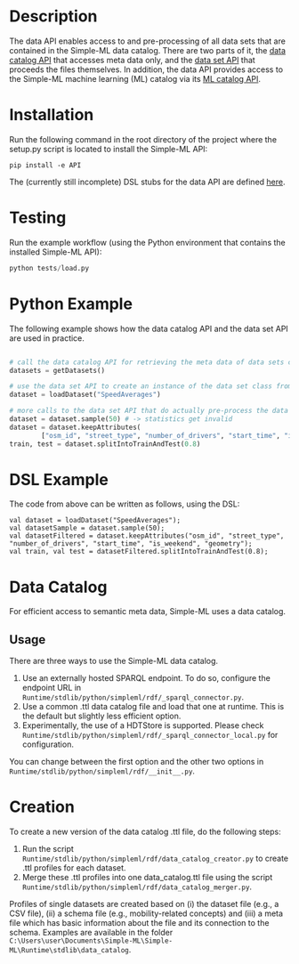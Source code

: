 # Description

The data API enables access to and pre-processing of all data sets that are contained in the Simple-ML data catalog. There are two parts of it, the [data catalog API](./Data-Catalog-API.md) that accesses meta data only, and the [data set API](./Data-Set-API.md) that proceeds the files themselves.
In addition, the data API provides access to the Simple-ML machine learning (ML) catalog via its [ML catalog API](./Machine-Learning-Catalog-API.md).

# Installation

Run the following command in the root directory of the project where the setup.py script is located to install the Simple-ML API: 

```
pip install -e API
```

The (currently still incomplete) DSL stubs for the data API are defined [here](../Stdlib/stubs/simpleml).

# Testing

Run the example workflow (using the Python environment that contains the installed Simple-ML API):

```python
python tests/load.py
```

# Python Example

The following example shows how the data catalog API and the data set API are used in practice.

```python

# call the data catalog API for retrieving the meta data of data sets contained in the data catalog 
datasets = getDatasets()

# use the data set API to create an instance of the data set class from a data set's identifier from the data catalog
dataset = loadDataset("SpeedAverages")

# more calls to the data set API that do actually pre-process the data
dataset = dataset.sample(50) # -> statistics get invalid
dataset = dataset.keepAttributes(
        ["osm_id", "street_type", "number_of_drivers", "start_time", "is_weekend", "geometry"])
train, test = dataset.splitIntoTrainAndTest(0.8)
```

# DSL Example

The code from above can be written as follows, using the DSL:

```
val dataset = loadDataset("SpeedAverages");
val datasetSample = dataset.sample(50);
val datasetFiltered = dataset.keepAttributes("osm_id", "street_type", "number_of_drivers", "start_time", "is_weekend", "geometry");
val train, val test = datasetFiltered.splitIntoTrainAndTest(0.8);
```

# Data Catalog

For efficient access to semantic meta data, Simple-ML uses a data catalog.

## Usage
There are three ways to use the Simple-ML data catalog.

1. Use an externally hosted SPARQL endpoint. To do so, configure the endpoint URL in ``Runtime/stdlib/python/simpleml/rdf/_sparql_connector.py``.
2. Use a common .ttl data catalog file and load that one at runtime. This is the default but slightly less efficient option. 
3. Experimentally, the use of a HDTStore is supported. Please check ``Runtime/stdlib/python/simpleml/rdf/_sparql_connector_local.py`` for configuration.

You can change between the first option and the other two options in ``Runtime/stdlib/python/simpleml/rdf/__init__.py``.

# Creation
To create a new version of the data catalog .ttl file, do the following steps:

1. Run the script ``Runtime/stdlib/python/simpleml/rdf/data_catalog_creator.py``  to create .ttl profiles for each dataset.
2. Merge these .ttl profiles into one data_catalog.ttl file using the script ``Runtime/stdlib/python/simpleml/rdf/data_catalog_merger.py``.

Profiles of single datasets are created based on (i) the dataset file (e.g., a CSV file), (ii) a schema file (e.g., mobility-related concepts) and (iii) a meta file which has basic information about the file and its connection to the schema. Examples are available in the folder ``C:\Users\user\Documents\Simple-ML\Simple-ML\Runtime\stdlib\data_catalog``.
